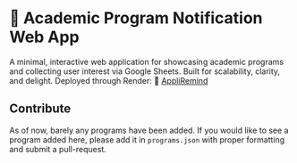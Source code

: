 # 📣 Academic Program Notification Web App

A minimal, interactive web application for showcasing academic programs and collecting user interest via Google Sheets. Built for scalability, clarity, and delight. Deployed through Render: 🔗 [AppliRemind](https://appliremind.onrender.com/)

## Contribute
As of now, barely any programs have been added. If you would like to see a program added here, please add it in `programs.json` with proper formatting and submit a pull-request.
